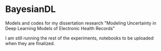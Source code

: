 # BayesianDL

Models and codes for my dissertation research "Modeling Uncertainty in Deep Learning Models of Electronic Health Records"

I am still running the rest of the experiments, notebooks to be uploaded when they are finalized.
